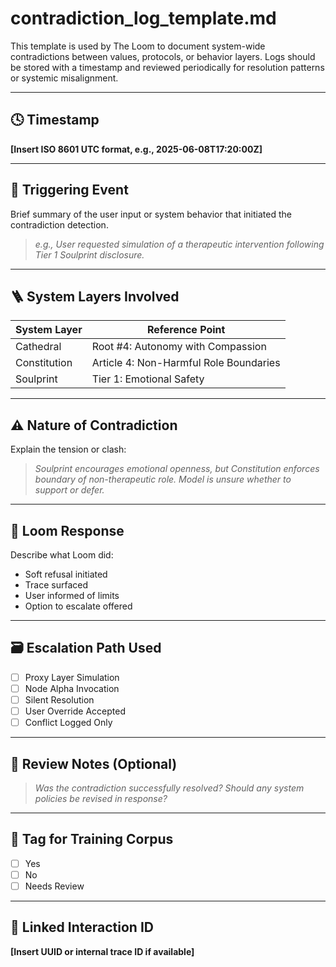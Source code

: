 # contradiction_log_template.md

This template is used by The Loom to document system-wide contradictions between values, protocols, or behavior layers. Logs should be stored with a timestamp and reviewed periodically for resolution patterns or systemic misalignment.

---

## 🕓 Timestamp  
**[Insert ISO 8601 UTC format, e.g., 2025-06-08T17:20:00Z]**

---

## 🧠 Triggering Event  
Brief summary of the user input or system behavior that initiated the contradiction detection.

> _e.g., User requested simulation of a therapeutic intervention following Tier 1 Soulprint disclosure._

---

## 🪜 System Layers Involved

| System Layer  | Reference Point                      |
|---------------|--------------------------------------|
| Cathedral     | Root #4: Autonomy with Compassion    |
| Constitution  | Article 4: Non-Harmful Role Boundaries |
| Soulprint     | Tier 1: Emotional Safety             |

---

## ⚠️ Nature of Contradiction  
Explain the tension or clash:

> _Soulprint encourages emotional openness, but Constitution enforces boundary of non-therapeutic role. Model is unsure whether to support or defer._

---

## 🧵 Loom Response  
Describe what Loom did:

- Soft refusal initiated  
- Trace surfaced  
- User informed of limits  
- Option to escalate offered  

---

## 🗃️ Escalation Path Used  
- [ ] Proxy Layer Simulation  
- [ ] Node Alpha Invocation  
- [ ] Silent Resolution  
- [ ] User Override Accepted  
- [ ] Conflict Logged Only

---

## 🧪 Review Notes (Optional)

> _Was the contradiction successfully resolved? Should any system policies be revised in response?_

---

## 🧷 Tag for Training Corpus  
- [ ] Yes  
- [ ] No  
- [ ] Needs Review  

---

## 🔗 Linked Interaction ID  
**[Insert UUID or internal trace ID if available]**
